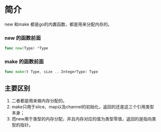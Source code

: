 # 简介
new 和make 都是go的内置函数，都是用来分配内存的。

### new 的函数前面
```go
func new(Type) *Type
```
### make 的函数前面
```go
func make(t Type, size ...IntegerType) Type
```

## 主要区别
1. 二者都是用来做内存分配的。
2. make只用于slice、map以及channel的初始化，返回的还是这三个引用类型本身；
3. 而new用于类型的内存分配，并且内存对应的值为类型零值，返回的是指向类型的指针。